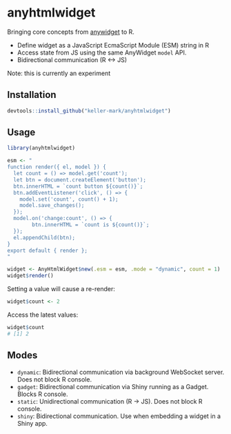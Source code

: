 # anyhtmlwidget

Bringing core concepts from [anywidget](https://github.com/manzt/anywidget) to R.

- Define widget as a JavaScript EcmaScript Module (ESM) string in R
- Access state from JS using the same AnyWidget `model` API.
- Bidirectional communication (R <-> JS)

Note: this is currently an experiment

## Installation

```R
devtools::install_github("keller-mark/anyhtmlwidget")
```

## Usage

```R
library(anyhtmlwidget)

esm <- "
function render({ el, model }) {
  let count = () => model.get('count');
  let btn = document.createElement('button');
  btn.innerHTML = `count button ${count()}`;
  btn.addEventListener('click', () => {
    model.set('count', count() + 1);
    model.save_changes();
  });
  model.on('change:count', () => {
        btn.innerHTML = `count is ${count()}`;
  });
  el.appendChild(btn);
}
export default { render };
"

widget <- AnyHtmlWidget$new(.esm = esm, .mode = "dynamic", count = 1)
widget$render()
```

Setting a value will cause a re-render:

```R
widget$count <- 2
```

Access the latest values:

```R
widget$count
# [1] 2
```

## Modes

- `dynamic`: Bidirectional communication via background WebSocket server. Does not block R console.
- `gadget`: Bidirectional communication via Shiny running as a Gadget. Blocks R console.
- `static`: Unidirectional communication (R -> JS). Does not block R console.
- `shiny`: Bidirectional communication. Use when embedding a widget in a Shiny app.


